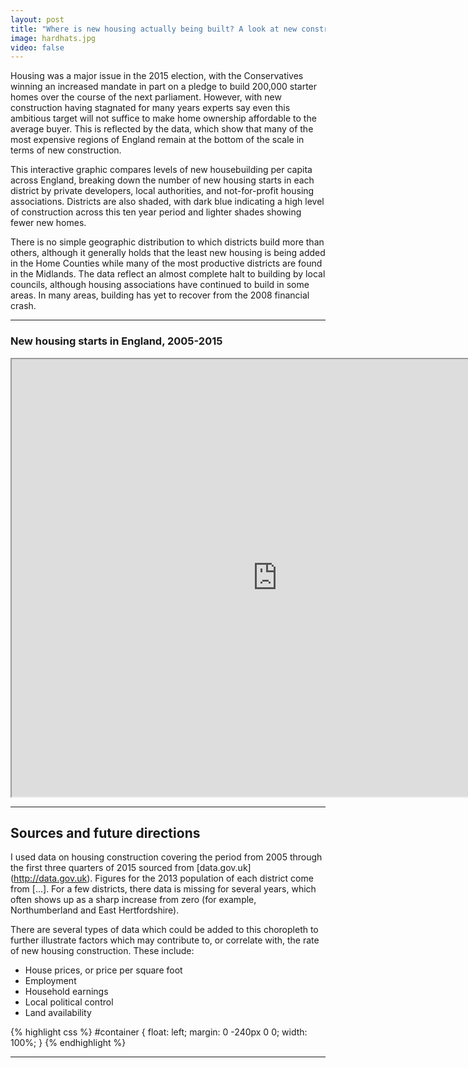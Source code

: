 ```yaml
---
layout: post
title: "Where is new housing actually being built? A look at new construction in England"
image: hardhats.jpg
video: false
---
```


Housing was a major issue in the 2015 election, with the Conservatives winning an increased mandate in part on a pledge to build 200,000 starter homes over the course of the next parliament. However, with new construction having stagnated for many years experts say even this ambitious target will not suffice to make home ownership affordable to the average buyer. This is reflected by the data, which show that many of the most expensive regions of England remain at the bottom of the scale in terms of new construction. 

This interactive graphic compares levels of new housebuilding per capita across England, breaking down the number of new housing starts in each district by private developers, local authorities, and not-for-profit housing associations. Districts are also shaded, with dark blue indicating a high level of construction across this ten year period and lighter shades showing fewer new homes.

There is no simple geographic distribution to which districts build more than others, although it generally holds that the least new housing is being added in the Home Counties while many of the most productive districts are found in the Midlands. The data reflect an almost complete halt to building by local councils, although housing associations have continued to build in some areas. In many areas, building has yet to recover from the 2008 financial crash. 

* * *

### New housing starts in England, 2005-2015

<div id="containment"><iframe src="http://statslab.cam.ac.uk/~sb2116/dataviz" marginwidth="0" marginheight="0" width="850px" height="700px" scrolling="no"></iframe></div>

* * *

## Sources and future directions

I used data on housing construction covering the period from 2005 through the first three quarters of 2015 sourced from [data.gov.uk] (http://data.gov.uk). Figures for the 2013 population of each district come from [...]. For a few districts, there data is missing for several years, which often shows up as a sharp increase from zero (for example, Northumberland and East Hertfordshire). 

There are several types of data which could be added to this choropleth to further illustrate factors which may contribute to, or correlate with, the rate of new housing construction. These include:
- House prices, or price per square foot
- Employment
- Household earnings
- Local political control
- Land availability 

{% highlight css %}
#container {
  float: left;
  margin: 0 -240px 0 0;
  width: 100%;
}
{% endhighlight %}


* * *



